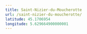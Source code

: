 ```yaml
---
title: Saint-Nizier-du-Moucherotte
url: /saint-nizier-du-moucherotte/
latitude: 45.1706954
longitude: 5.629664900000001
---
```

